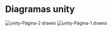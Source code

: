 # Diagramas unity


![unity-Página-2 drawio](https://github.com/MatheusSeabra/Diagramasunity/assets/101134295/1bf7e537-dc89-485c-a7a4-97b553227fe9)
![unity-Página-1 drawio](https://github.com/MatheusSeabra/Diagramasunity/assets/101134295/b6c933f8-7c29-43ea-ae99-efdfab6c27f7)

